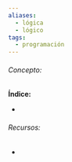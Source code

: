 ```yaml
---
aliases:
  - lógica
  - lógico
tags:
  - programación
---
```

###### Concepto:



**Índice:**

- 

###### Recursos:

- []()